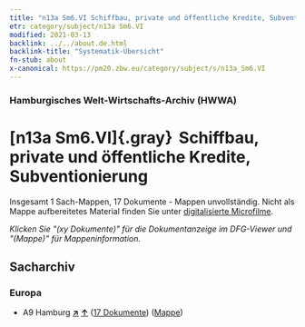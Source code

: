 ```yaml
---
title: "n13a Sm6.VI Schiffbau, private und öffentliche Kredite, Subventionierung"
etr: category/subject/n13a Sm6.VI
modified: 2021-03-13
backlink: ../../about.de.html
backlink-title: "Systematik-Übersicht"
fn-stub: about
x-canonical: https://pm20.zbw.eu/category/subject/s/n13a_Sm6.VI
---
```


### Hamburgisches Welt-Wirtschafts-Archiv (HWWA)
# [n13a Sm6.VI]{.gray}&#8201; Schiffbau, private und öffentliche Kredite, Subventionierung&#160; 




Insgesamt 1 Sach-Mappen, 17 Dokumente - Mappen unvollständig.
Nicht als Mappe aufbereitetes Material finden Sie unter [digitalisierte Microfilme](/film/h1_sh.de.html).

_Klicken Sie "(xy Dokumente)" für die Dokumentanzeige im DFG-Viewer und "(Mappe)" für Mappeninformation._

## Sacharchiv




### Europa

- A9 Hamburg [**&nearr;**](../../../geo/i/140905/about.de.html "Hamburg (alle Mappen)") [**&uarr;**](../../../geo/about.de.html#A9 "Ländersystematik") (<a href="https://pm20.zbw.eu/dfgview/sh/140905,187266" title="über: Hamburg : Schiffbau, private und öffentliche Kredite, Subventionierung" target="_blank">17 Dokumente</a>) ([Mappe](../../../../folder/sh/1409xx/140905/1872xx/187266/about.de.html))


